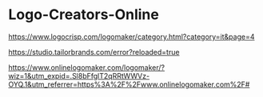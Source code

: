 # Logo-Creators-Online

https://www.logocrisp.com/logomaker/category.html?category=it&page=4

https://studio.tailorbrands.com/error?reloaded=true

https://www.onlinelogomaker.com/logomaker/?wiz=1&utm_expid=.Sl8bFfglT2qRRtWWVz-OYQ.1&utm_referrer=https%3A%2F%2Fwww.onlinelogomaker.com%2F#
